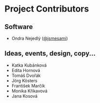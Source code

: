 Project Contributors
====================

## Software
* Ondra Nejedlý ([@jsmesami](https://twitter.com/jsmesami/)) 

## Ideas, events, design, copy...
* Katka Kubánková
* Edita Hornová
* Tomáš Dvořák
* Jörg Kösters
* František Marčík
* Monika Křikavová
* Jana Kosová

